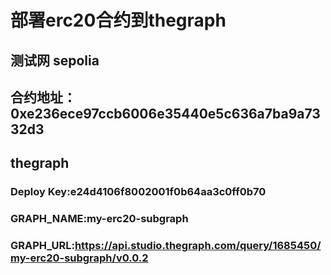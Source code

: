 # 部署erc20合约到thegraph

## 测试网 sepolia
## 合约地址：0xe236ece97ccb6006e35440e5c636a7ba9a7332d3

## thegraph
### Deploy Key:e24d4106f8002001f0b64aa3c0ff0b70
### GRAPH_NAME:my-erc20-subgraph
### GRAPH_URL:https://api.studio.thegraph.com/query/1685450/my-erc20-subgraph/v0.0.2

